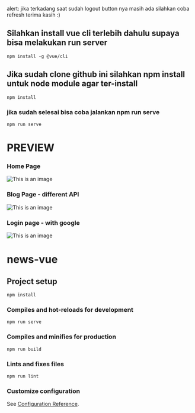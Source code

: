 alert:
jika terkadang saat sudah logout button nya masih ada silahkan coba refresh terima kasih :)

## Silahkan install vue cli terlebih dahulu supaya bisa melakukan run server
```
npm install -g @vue/cli
```

## Jika sudah clone github ini silahkan npm install untuk node module agar ter-install
```
npm install
```

### jika sudah selesai bisa coba jalankan npm run serve
```
npm run serve
```

# PREVIEW

### Home Page
![This is an image](https://cdn.discordapp.com/attachments/692662918562578513/920312945571946536/firefox_3ZOZWr00bE.png)

### Blog Page - different API
![This is an image](https://cdn.discordapp.com/attachments/692662918562578513/920313142146367588/firefox_2DzDvvfSlX.png)

### Login page - with google
![This is an image](https://cdn.discordapp.com/attachments/692662918562578513/920313300254871572/firefox_AvpKV8RIDg.png)

# news-vue

## Project setup
```
npm install
```

### Compiles and hot-reloads for development
```
npm run serve
```

### Compiles and minifies for production
```
npm run build
```

### Lints and fixes files
```
npm run lint
```

### Customize configuration
See [Configuration Reference](https://cli.vuejs.org/config/).